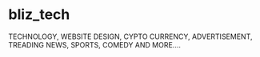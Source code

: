# bliz_tech
TECHNOLOGY, WEBSITE DESIGN, CYPTO CURRENCY, ADVERTISEMENT, TREADING NEWS, SPORTS, COMEDY AND MORE....
